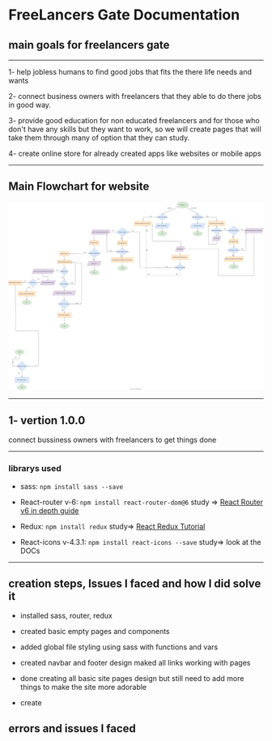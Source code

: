 # FreeLancers Gate Documentation

## main goals for freelancers gate

---

1- help jobless humans to find good jobs that fits the there life needs and wants

2- connect business owners with freelancers that they able to do there jobs in good way.

3- provide good education for non educated freelancers and for those who don't have any skills but they want to work, so we will create pages that will take them through many of option that they can study.

4- create online store for already created apps like websites or mobile apps

---

## Main Flowchart for website

![main](./WebsiteFlowChart/generalSiteFlowChartDesigin.dio.svg)

---

## 1- vertion 1.0.0

connect bussiness owners with freelancers to get things done

---

### librarys used

- sass: `npm install sass --save`

- React-router v-6: `npm install react-router-dom@6` study => [React Router v6 in depth guide](https://www.youtube.com/watch?v=0cSVuySEB0A)

- Redux: `npm install redux` study=> [React Redux Tutorial](https://www.youtube.com/watch?v=CVpUuw9XSjY)

- React-icons v-4.3.1: `npm install react-icons --save` study=> look at the DOCs

---

## creation steps, Issues I faced and how I did solve it

- installed sass, router, redux

- created basic empty pages and components

- added global file styling using sass with functions and vars

- created navbar and footer design maked all links working with pages

- done creating all basic site pages design but still need to add more things to make the site more adorable

- create

## errors and issues I faced
